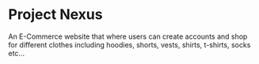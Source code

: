 # Project Nexus

An E-Commerce website that where users can create accounts and shop for different clothes including hoodies, shorts, vests, shirts, t-shirts, socks etc...
